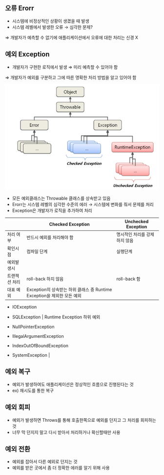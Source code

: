 ## 오류 Erorr

- 시스템에 비정상적인 상황이 생겼을 때 발생
- 시스템 레벨에서 발생한 오류 → 심각한 문제?

⇒ 개발자가 예측할 수 없기에 애플리케이션에서 오류에 대한 처리는 신경 X

## 예외 Exception

- 개발자가 구현한 로직에서 발생 ⇒ 미리 예측할 수 있어야 함

⇒ 개발자가 예외를 구분하고 그에 따른 명확한 처리 방법을 알고 있어야 함

![Untitled](./Exception.png)

- 모든 예외클래스는 Throwable 클래스를 상속받고 있음
- Erorr는 시스템 레벨의 심각한 수준의 에러 → 시스템에 변화를 줘서 문제를 처리
- Exception은 개발자가 로직을 추가하여 처리

|  | Checked Exception | Unchecked Exception |
| --- | --- | --- |
| 처리 여부 | 반드시 예외를 처리해야 함 | 명시적인 처리를 강제하지 않음 |
| 확인시점 | 컴파일 단계 | 실행단계 |
| 예외발생시 
트랜잭션 처리 | roll-back 하지 않음 | roll-back 함 |
| 대표 예외 | Exception의 상속받는 하위 클래스 중 Runtime Exception을 제외한 모든 예외

- IOException
- SQLException | Runtime Exception 하위 예외

- NullPointerException
- IllegalArgumentException
- IndexOutOfBoundException
- SystemException |

## 예외 복구

- 예외가 발생하여도 애플리케이션은 정상적인 흐름으로 진행된다는 것
- ex) 재시도를 통한 복구

## 예외 회피

- 예외가 발생하면 Throws를 통해 호출한쪽으로 예외를 던지고 그 처리를 회피하는 것
- 너무 막 던지지 말고 다시 받아서 처리하거나 확신할때만 사용

## 예외 전환

- 예외를 잡아서 다른 예외로 던지는 것
- 예외를 받은 곳에서 좀 더 정확한 에러를 알기 위해 사용